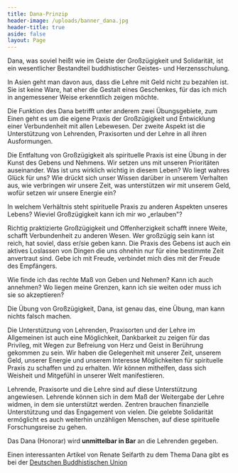```yaml
---
title: Dana-Prinzip
header-image: /uploads/banner_dana.jpg
header-title: true
aside: false
layout: Page
---
```

Dana, was soviel heißt wie im Geiste der Großzügigkeit und Solidarität, ist ein wesentlicher Bestandteil buddhistischer Geistes- und Herzensschulung.

In Asien geht man davon aus, dass die Lehre mit Geld nicht zu bezahlen ist. Sie ist keine Ware, hat eher die Gestalt eines Geschenkes, für das ich mich in angemessener Weise erkenntlich zeigen möchte.

Die Funktion des Dana betrifft unter anderem zwei Übungsgebiete, zum Einen geht es um die eigene Praxis der Großzügigkeit und Entwicklung einer Verbundenheit mit allen Lebewesen. Der zweite Aspekt ist die Unterstützung von Lehrenden, Praxisorten und der Lehre in all ihren Ausformungen.

Die Entfaltung von Großzügigkeit als spirituelle Praxis ist eine Übung in der Kunst des Gebens und Nehmens. Wir setzen uns mit unseren Prioritäten auseinander. Was ist uns wirklich wichtig in diesem Leben? Wo liegt wahres Glück für uns? Wie drückt sich unser Wissen darüber in unserem Verhalten aus, wie verbringen wir unsere Zeit, was unterstützen wir mit unserem Geld, wofür setzen wir unsere Energie ein?

In welchem Verhältnis steht spirituelle Praxis zu anderen Aspekten unseres Lebens? Wieviel Großzügigkeit kann ich mir wo „erlauben"?

Richtig praktizierte Großzügigkeit und Offenherzigkeit schafft innere Weite, schafft Verbundenheit zu anderen Wesen. Wer großzügig sein kann ist reich, hat soviel, dass er/sie geben kann. Die Praxis des Gebens ist auch ein aktives Loslassen von Dingen die uns ohnehin nur für eine bestimmte Zeit anvertraut sind. Gebe ich mit Freude, verbindet mich dies mit der Freude des Empfängers.

Wie finde ich das rechte Maß von Geben und Nehmen? Kann ich auch annehmen? Wo liegen meine Grenzen, kann ich sie weiten oder muss ich sie so akzeptieren?

Die Übung von Großzügigkeit, Dana, ist genau das, eine Übung, man kann nichts falsch machen.

Die Unterstützung von Lehrenden, Praxisorten und der Lehre im Allgemeinen ist auch eine Möglichkeit, Dankbarkeit zu zeigen für das Privileg, mit Wegen zur Befreiung von Herz und Geist in Berührung gekommen zu sein. Wir haben die Gelegenheit mit unserer Zeit, unserem Geld, unserer Energie und unserem Interesse Möglichkeiten für spirituelle Praxis zu schaffen und zu erhalten. Wir können mithelfen, dass sich Weisheit und Mitgefühl in unserer Welt manifestieren.

Lehrende, Praxisorte und die Lehre sind auf diese Unterstützung angewiesen. Lehrende können sich in dem Maß der Weitergabe der Lehre widmen, in dem sie unterstützt werden. Zentren brauchen finanzielle Unterstützung und das Engagement von vielen. Die gelebte Solidarität ermöglicht es auch weiterhin unzähligen Menschen, auf diese spirituelle Forschungsreise zu gehen.

Das Dana (Honorar) wird **unmittelbar in Bar** an die Lehrenden gegeben.

Einen interessanten Artikel von Renate Seifarth zu dem Thema Dana gibt es bei der [Deutschen Buddhistischen Union](http://www.buddhismus-soziales.de/infos_texts/101.pdf) 

